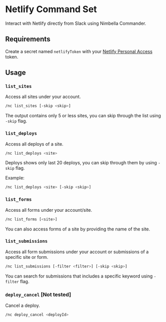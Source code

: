 # Netlify Command Set

Interact with Netlify directly from Slack using Nimbella Commander.

## Requirements

Create a secret named `netlifyToken` with your [Netlify Personal Access](https://app.netlify.com/user/applications/personal) token.

## Usage

### `list_sites`

Access all sites under your account.

```sh
/nc list_sites [-skip <skip>]
```

The output contains only 5 or less sites, you can skip through the list using `-skip` flag.

### `list_deploys`

Access all deploys of a site.

```sh
/nc list_deploys <site>
```

Deploys shows only last 20 deploys, you can skip through them by using `-skip` flag.

Example:

```sh
/nc list_deploys <site> [-skip <skip>]
```

### `list_forms`

Access all forms under your account/site.

```sh
/nc list_forms [<site>]
```

You can also access forms of a site by providing the name of the site.

### `list_submissions`

Access all form submissions under your account or submissions of a specific site or form.

```sh
/nc list_submissions [-filter <filter>] [-skip <skip>]
```

You can search for submissions that includes a specific keyword using `-filter` flag.

### `deploy_cancel` [Not tested]

Cancel a deploy.

```sh
/nc deploy_cancel <deployId>
```
